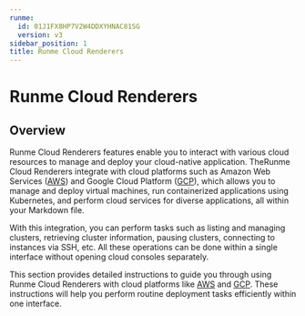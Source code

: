 ```yaml
---
runme:
  id: 01J1FX8HP7V2W4DDXYHNAC81SG
  version: v3
sidebar_position: 1
title: Runme Cloud Renderers
---
```


# Runme Cloud Renderers

## Overview

Runme Cloud  Renderers features enable you to interact with various cloud resources to manage and deploy your cloud-native application. The ​​Runme Cloud Renderers integrate with cloud platforms such as Amazon Web Services ([AWS](../cloud-render/aws.md)) and Google Cloud Platform ([GCP](../cloud-render/gcp.md)), which allows you to manage and deploy virtual machines, run containerized applications using Kubernetes, and perform cloud services for diverse applications, all within your Markdown file.

With this integration, you can perform tasks such as listing and managing clusters, retrieving cluster information, pausing clusters, connecting to instances via SSH, etc. All these operations can be done within a single interface without opening cloud consoles separately.

This section provides detailed instructions to guide you through using Runme Cloud Renderers with cloud platforms like [AWS](../cloud-render/aws.md) and [GCP](../cloud-render/gcp.md). These instructions will help you perform routine deployment tasks efficiently within one interface.
